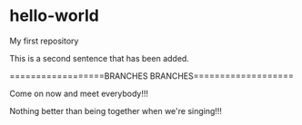 # hello-world
My first repository

This is a second sentence that has been added.


==================BRANCHES BRANCHES===================

Come on now and meet everybody!!!

Nothing better than being together when we're singing!!!
